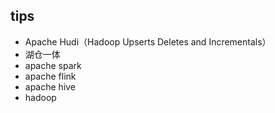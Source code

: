 ## tips
+ Apache Hudi（Hadoop Upserts Deletes and Incrementals）
+ 湖仓一体
+ apache spark
+ apache flink
+ apache hive
+ hadoop